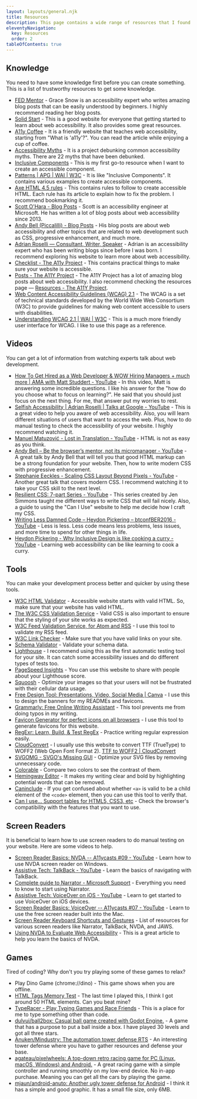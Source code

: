 ```yaml
---
layout: layouts/general.njk
title: Resources
description: This page contains a wide range of resources that I found useful.
eleventyNavigation:
  key: Resources
  order: 2
tableOfContents: true
---
```


## Knowledge

You need to have some knowledge first before you can create something. This is a list of trustworthy resources to get some knowledge.

- [FED Mentor](https://fedmentor.dev/) - Grace Snow is an accessibility expert who writes amazing blog posts that can be easily understood by beginners. I highly recommend reading her blog posts.
- [Solid Start](https://www.solidstart.info/) - This is a good website for everyone that getting started to learn about web accessibility. It also provides some great resources.
- [A11y Coffee](https://a11y.coffee/) - It is a friendly website that teaches web accessibility, starting from "What is 'a11y'?". You can read the article while enjoying a cup of coffee.
- [Accessibility Myths](https://a11ymyths.com/) - It is a project debunking common accessibility myths. There are 22 myths that have been debunked.
- [Inclusive Components](https://inclusive-components.design/) - This is my first go-to resource when I want to create an accessible component.
- [Patterns | APG | WAI | W3C](https://www.w3.org/WAI/ARIA/apg/patterns/) - It is like "Inclusive Components". It contains various examples to create accessible components.
- [Axe HTML 4.5 rules](https://dequeuniversity.com/rules/axe/4.5/) - This contains rules to follow to create accessible HTML. Each rule has its article to explain how to fix the problem. I recommend bookmarking it.
- [Scott O'Hara - Blog Posts](https://www.scottohara.me/) - Scott is an accessibility engineer at Microsoft. He has written a lot of blog posts about web accessibility since 2013.
- [Andy Bell (Piccalilli) - Blog Posts](https://piccalil.li/) - His blog posts are about web accessibility and other topics that are related to web development such as CSS, progressive enhancement, and much more.
- [Adrian Roselli — Consultant, Writer, Speaker](https://adrianroselli.com/) - Adrian is an accessibility expert who has been writing blogs since before I was born. I recommend exploring his website to learn more about web accessibility.
- [Checklist - The A11y Project](https://www.a11yproject.com/checklist/) - This contains practical things to make sure your website is accessible.
- [Posts - The A11Y Project](https://www.a11yproject.com/posts/) - The A11Y Project has a lot of amazing blog posts about web accessibility. I also recommend checking the resources page — [Resources - The A11Y Project](https://www.a11yproject.com/resources/).
- [Web Content Accessibility Guidelines (WCAG) 2.1](https://www.w3.org/TR/WCAG21/) - The WCAG is a set of technical standards developed by the World Wide Web Consortium (W3C) to provide guidelines for making web content accessible to users with disabilities.
- [Understanding WCAG 2.1 | WAI | W3C](https://www.w3.org/WAI/WCAG21/Understanding/) - This is a much more friendly user interface for WCAG. I like to use this page as a reference.

## Videos

You can get a lot of information from watching experts talk about web development.

- [How To Get Hired as a Web Developer & WOW Hiring Managers + much more | AMA with Matt Studdert - YouTube](https://www.youtube.com/watch?v=EVrijj32mAc) - In this video, Matt is answering some incredible questions. I like his answer for the "how do you choose what to focus on learning?". He said that you should just focus on the next thing. For me, that answer put my worries to rest.
- [Selfish Accessibility | Adrian Roselli | Talks at Google - YouTube](https://www.youtube.com/watch?v=XMAksFzFh9E) - This is a great video to help you aware of web accessibility. Also, you will learn different situations of users that want to access the web. Plus, how to do manual testing to check the accessibility of your website. I highly recommend watching it.
- [Manuel Matuzović - Lost in Translation - YouTube](https://www.youtube.com/watch?v=Wno1IhEBTxc) - HTML is not as easy as you think.
- [Andy Bell – Be the browser’s mentor, not its micromanager - YouTube](https://www.youtube.com/watch?v=5uhIiI9Ld5M) - A great talk by Andy Bell that will tell you that good HTML markup can be a strong foundation for your website. Then, how to write modern CSS with progressive enhancement.
- [Stephanie Eeckles - Scaling CSS Layout Beyond Pixels - YouTube](https://www.youtube.com/watch?v=8slZJrTK3nE) - Another great talk that covers modern CSS. I recommend watching it to take your CSS skill to the next level.
- [Resilient CSS: 7-part Series - YouTube](https://www.youtube.com/playlist?list=PLbSquHt1VCf1kpv9WRGMCA9_Nn4vCLZ9Y) - This series created by Jen Simmons taught me different ways to write CSS that will fail nicely. Also, a guide to using the "Can I Use" website to help me decide how I craft my CSS.
- [Writing Less Damned Code – Heydon Pickering – btconfBER2016 - YouTube](https://www.youtube.com/watch?v=tzfHlEFd2Fk) - Less is less. Less code means less problems, less issues, and more time to spend for other things in life.
- [Heydon Pickering - Why Inclusive Design is like cooking a curry - YouTube](https://www.youtube.com/watch?v=VavUglhLH8U) - Learning web accessibility can be like learning to cook a curry.

## Tools

You can make your development process better and quicker by using these tools.

- [W3C HTML Validator](https://validator.w3.org/) - Accessible website starts with valid HTML. So, make sure that your website has valid HTML.
- [The W3C CSS Validation Service](https://jigsaw.w3.org/css-validator/) - Valid CSS is also important to ensure that the styling of your site works as expected.
- [W3C Feed Validation Service, for Atom and RSS](https://validator.w3.org/feed/) - I use this tool to validate my RSS feed.
- [W3C Link Checker](https://validator.w3.org/checklink) - Make sure that you have valid links on your site.
- [Schema Validator](https://validator.schema.org/) - Validate your schema data.
- [Lighthouse](https://developer.chrome.com/docs/lighthouse/) - I recommend using this as the first automatic testing tool for your site. It can catch some accessibility issues and do different types of tests too.
- [PageSpeed Insights](https://pagespeed.web.dev/) - You can use this website to share with people about your Lighthouse score.
- [Squoosh](https://squoosh.app/) - Optimize your images so that your users will not be frustrated with their cellular data usage.
- [Free Design Tool: Presentations, Video, Social Media | Canva](https://www.canva.com/) - I use this to design the banners for my READMEs and favicons.
- [Grammarly: Free Online Writing Assistant](https://www.grammarly.com/) - This tool prevents me from doing typos in my writing.
- [Favicon Generator for perfect icons on all browsers](https://realfavicongenerator.net/) - I use this tool to generate favicons for this website.
- [RegExr: Learn, Build, & Test RegEx](https://regexr.com/) - Practice writing regular expression easily.
- [CloudConvert](https://cloudconvert.com/) - I usually use this website to convert TTF (TrueType) to WOFF2 (Web Open Font Format 2). [TTF to WOFF2 | CloudConvert](https://cloudconvert.com/ttf-to-woff2)
- [SVGOMG - SVGO's Missing GUI](https://jakearchibald.github.io/svgomg/) - Optimize your SVG files by removing unnecessary code.
- [Colorable](https://colorable.jxnblk.com/) - Compare two colors to see the contrast of them.
- [Hemingway Editor](https://hemingwayapp.com/) - It makes my writing clear and bold by highlighting potential words that can be removed.
- [Caninclude](https://caninclude.glitch.me/) - If you get confused about whether `<a>` is valid to be a child element of the `<code>` element, then you can use this tool to verify that.
- [Can I use... Support tables for HTML5, CSS3, etc](https://caniuse.com/) - Check the browser's compatibility with the features that you want to use.

## Screen Readers

It is beneficial to learn how to use screen readers to do manual testing on your website. Here are some videos to help.

- [Screen Reader Basics: NVDA -- A11ycasts #09 - YouTube](https://youtu.be/Jao3s_CwdRU) - Learn how to use NVDA screen reader on Windows.
- [Assistive Tech: TalkBack - YouTube](https://youtu.be/0Zpzl4EKCco) - Learn the basics of navigating with TalkBack.
- [Complete guide to Narrator - Microsoft Support](https://support.microsoft.com/en-us/windows/complete-guide-to-narrator-e4397a0d-ef4f-b386-d8ae-c172f109bdb1) - Everything you need to know to start using Narrator.
- [Assistive Tech: VoiceOver on iOS - YouTube](https://youtu.be/bCHpdjvxBws) - Learn to get started to use VoiceOver on iOS devices.
- [Screen Reader Basics: VoiceOver -- A11ycasts #07 - YouTube](https://youtu.be/5R-6WvAihms) - Learn to use the free screen reader built into the Mac.
- [Screen Reader Keyboard Shortcuts and Gestures](https://dequeuniversity.com/screenreaders/) - List of resources for various screen readers like Narrator, TalkBack, NVDA, and JAWS.
- [Using NVDA to Evaluate Web Accessibility](https://webaim.org/articles/nvda/) - This is a great article to help you learn the basics of NVDA.

## Games

Tired of coding? Why don't you try playing some of these games to relax?

- Play Dino Game (chrome://dino) - This game shows when you are offline.
- [HTML Tags Memory Test](https://codepen.io/plfstr/full/zYqQeRw) - The last time I played this, I think I got around 50 HTML elements. Can you beat mine?
- [TypeRacer - Play Typing Games and Race Friends](https://play.typeracer.com/) - This is a place for me to type something other than code.
- [dulvui/ball2box: Casual ball game created with Godot Engine.](https://github.com/dulvui/ball2box) - A game that has a purpose to put a ball inside a box. I have played 30 levels and got all three stars.
- [Anuken/Mindustry: The automation tower defense RTS](https://github.com/Anuken/Mindustry) - An interesting tower defense where you have to gather resources and defense your base.
- [agateau/pixelwheels: A top-down retro racing game for PC (Linux, macOS, Windows) and Android.](https://github.com/agateau/pixelwheels) - A great racing game with a simple controller and running smoothly on my low-end device. No in-app purchase. Meaning you can get all the cars by playing the game.
- [mjaun/android-anuto: Another ugly tower defense for Android](https://github.com/mjaun/android-anuto) - I think it has a simple and good graphic. It has a small file size, only 6MB.
